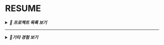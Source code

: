 # RESUME

<details>
<summary><b><i>🐬 프로젝트 목록 보기</i></b></summary>
<br>

### 🎨 <strong>디자인 업무 자동화 (2025.05 ~ 진행중)</strong>
Claude MCP와 Adobe를 활용한 디자인 업무 자동화 프로젝트  
<strong>기술</strong>: Python, Adobe Photoshop  
- Cluade MCP servcer를 구축해서 adobe photoshop에서 진행하는 디자인 업무를 자동화하였음  
- n8n과 mcp, slack을 연결해서 아파트가 등록되면 배너, 안내문, 평면도 등 디자인 업무 자동화 진행  

---

### 🔁 <strong>서버 마이그레이션 (2025.04 ~ 2025.05)</strong>
API 서버를 Flask에서 FaskAPI로 마이그레이션 프로젝트  
<strong>기술</strong>: FastAPI  
- 기존 프로젝트 안전성 확인을 위해 테스트 커버리지 0% → 85% 달성  
- 비동기 적용을 통해 API 응답 속도 개선  
- SQLArchemy 1.0 → 2.0 업그레이드  

---

### 💸 <strong>Amazon EKS 기반 MLOps 인프라 비용 최적화 (2025.03 ~ 2025.04)</strong>
Karpenter와 Knative를 이용한 서버 비용 최소화 프로젝트  
<strong>기술</strong>: Amazon EKS, Kubernetes  
  - 워크로드 특성에 따라 동적 정적 노드그룹으로 분류하고, 유휴 상태인 서비스 파드를 제로 스케일 적용 및 이벤트 기반 노드 운영을 통해 서버 운영 비용 50~90% 절감하였습니다  

<strong>저장소 링크</strong>:  

---

### 🛠️ <strong>아파트 하자 분류 AI 서비스 (2024.04 ~ 2025.03)</strong>
아파트 하자 분류 AI 서비스 MLOps 인프라 구축 프로젝트  
<strong>기술</strong>: Amazon EKS, Kubernetes, Kubeflow, Argo, Grafana  
  - SageMaker → KServe 마이그레이션으로 운영 비용 최소 50% 절감 및 aws 종속성 제거  
  - 추론 서버를 서버리스 형식 구축 및 운영을 통해 추론 비용 추가 절감  
  - Kubeflow 기반 ML 파이프라인 자동화 (데이터 수집, 전처리, 학습, 배포) 구축  
  - gitops + slack sdk를 활용해 실시간 대응 환경 구축  

<strong>저장소 링크</strong>:  

---

### 🔍 <strong>다중 객체 이미지 판별 및 6D 포즈 추정 웹서비스 (2023.07 ~ 2023.08)</strong>
다중 객체 이미지를 활용하여 객체의 포즈를 추정하는 솔루션 개발  
<strong>기술</strong>: Java, Spring Boot, MySQL, PyTorch, OpenCV  
  - (주) 다래비젼에서 요구한 프로젝트에서 Back End와 팀장으로서 역할을 다했습니다  
  - 기업 측에서 과거에 진행했던 프로젝트였지만 현재 회사 내부적으로 여건이 안서 관련 프로젝트가 중단된 상태였습니다. 기업에서 요구한 사항은 단순히 6D Pose 값만 출력하는 것이었지만 웹서비스를 추가로 구현하였습니다  
  - 프로젝트에서는 SpringBoot를 활용하여 서버 API를 구성하고, 객체 식별 및 포즈 추출을 위해 Flask와 OpenCV, Yolov8를 이용해 API를 구축했습니다  
  - 최종적으로 기업 이사들 앞에서 발표를 진행했고, 예상했던 6D Pose 값만 보여준 게 아니라 객체의 6D를 추정하는 데 있어서 나오는 과정들을 웹서비스로 동적인 형태로 시각화해서 보여준 결과 긍정적인 피드백을 받았습니다  

<strong>저장소 링크</strong>:  

</details>

---

<details>
<summary><b><i>🐬기타 경험 보기</i></b></summary>
<br>

- 💡 **AWS Chalice 배포 환경 변경**  
  Sagemaker에서 직접 인스턴스 생성 비용을 줄이기 위해 배포 환경을 Sagemaker → GoogleColab으로 변경

- 💡 **AI 모델 React-native, Android 환경 배포**  
  AI 모델 서버 운용 비용 절감을 위해 모델 형식을 pt에서 onnx로 전환 후 앱 자체에 모델 탑재

- 💡 **React-native, Android 환경 배포된 AI 모델 성능 개선**  
  앱 자체에 모델을 탑재시키기 위해서 로컬 GPU 환경을 구축하고 onnxruntime 라이브러리를 이용해 모델 파일 크기를 기존 대비 1/4로 경량화  
  모델 경량화로 인한 모델 성능 저하 최소화를 위해 로컬 GPU 사용 환경을 구축해 모델 최적화를 진행시켜 모델 정확도를 양자화 이전 모델과 동일하게 유지

- 💡 **AndroidEmulater 멈춤 및 끊김 현상 해결**  
  AndroidStudio 디버깅 및 profiler 분석을 통해 메모리 릭 현상 발견  
  모델 세션 생성, 추론, 삭제를 1개의 트랜잭션으로 묶어 메모리 릭 현상을 해결

- 💡 **모델 학습 과정 및 결과 시각화**  
  GoogleColab - wandb 연동, wandb customizing으로 대시 보드 제작

</details>
